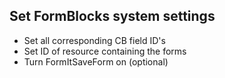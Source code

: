 ## Set FormBlocks system settings

- Set all corresponding CB field ID's
- Set ID of resource containing the forms
- Turn FormItSaveForm on (optional)